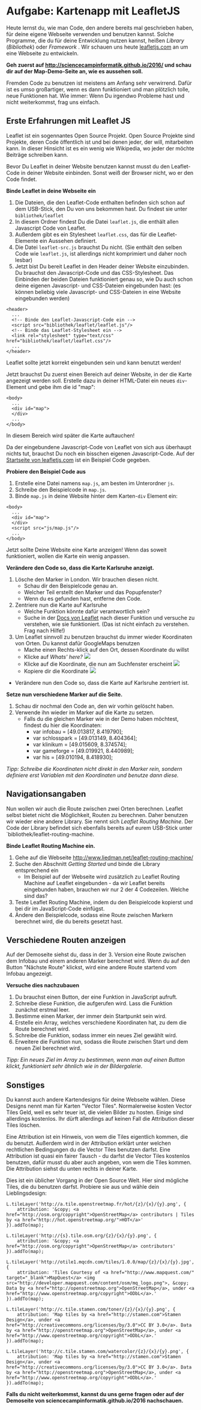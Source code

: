 # Aufgabe: Kartenapp mit LeafletJS

Heute lernst du, wie man Code, den andere bereits mal geschrieben haben, für deine eigene Webseite verwenden und benutzen kannst. Solche Programme, die du für deine Entwicklung nutzen kannst, heißen _Library_ (_Bibliothek_) oder _Framework_ . Wir schauen uns heute [leafletjs.com](http://leafletjs.com) an um eine Webseite zu entwickeln. 

**Geh zuerst auf http://sciencecampinformatik.github.io/2016/ und schau dir auf der Map-Demo-Seite an, wie es aussehen soll.**

Fremden Code zu benutzen ist meistens am Anfang sehr verwirrend. Dafür ist es umso großartiger, wenn es dann funktioniert und man plötzlich tolle, neue Funktionen hat.
Wie immer: Wenn Du irgendwo Probleme hast und nicht weiterkommst, frag uns einfach.

## Erste Erfahrungen mit Leaflet JS
Leaflet ist ein sogennantes Open Source Projekt. Open Source Projekte sind Projekte, deren Code öffentlich ist und bei denen jeder, der will, mitarbeiten kann. In dieser Hinsicht ist es ein wenig wie Wikipedia, wo jeder der möchte Beiträge schreiben kann.

Bevor Du Leaflet in deiner Website benutzen kannst musst du den Leaflet-Code in deiner Website einbinden. Sonst weiß der Browser nicht, wo er den Code findet.

**Binde Leaflet in deine Webseite ein**

1. Die Dateien, die den Leaflet-Code enthalten befinden sich schon auf dem USB-Stick, den Du von uns bekommen hast. Du findest sie unter `bibliothek/leaflet`
2. In diesem Ordner findest Du die Datei `leaflet.js`, die enthält allen Javascript Code von Leaflet.
3. Außerdem gibt es ein Stylesheet `leaflet.css`, das für die Leaflet-Elemente ein Aussehen definiert.
4. Die Datei `leaflet-src.js` brauchst Du nicht. (Sie enthält den selben Code wie `leaflet.js`, ist allerdings nicht komprimiert und daher noch lesbar)
5. Jetzt bist Du bereit Leaflet in den Header deiner Website einzubinden. Du brauchst den Javascript-Code und das CSS-Stylesheet. Das Einbinden der beiden Dateien funktioniert genau so, wie Du auch schon deine eigenen Javascript- und CSS-Dateien eingebunden hast: (es können beliebig viele Javascript- und CSS-Dateien in eine Website eingebunden werden)
```
<header>
  ...
  <!-- Binde den Leaflet-Javascript-Code ein -->
  <script src="bibliothek/leaflet/leaflet.js"/>
  <!-- Binde das Leaflet-Stylesheet ein -->
  <link rel="stylesheet" type="text/css" href="bibliothek/leaflet/leaflet.css"/>
  ...
</header>
```

Leaflet sollte jetzt korrekt eingebunden sein und kann benutzt werden!

Jetzt brauchst Du zuerst einen Bereich auf deiner Website, in der die Karte angezeigt werden soll. Erstelle dazu in deiner HTML-Datei ein neues `div`-Element und gebe ihm die id "map":
```
<body>
  ...
  <div id="map">
  </div>
  ...
</body>
```
In diesem Bereich wird später die Karte auftauchen!

Da der eingebundene Javascript-Code von Leaflet von sich aus überhaupt nichts tut, brauchst Du noch ein bisschen eigenen Javascript-Code.
Auf der [Startseite von leafletjs.com](http://leafletjs.com/) ist ein Beispiel Code gegeben.

**Probiere den Beispiel Code aus**

1. Erstelle eine Datei namens `map.js`, am besten im Unterordner `js`.
2. Schreibe den Beispielcode in `map.js`.
3. Binde `map.js` in deine Website hinter dem Karten-`div` Element ein:
```
<body>
  ...
  <div id="map">
  </div>
  <script src="js/map.js"/>
  ...
</body>
```

Jetzt sollte Deine Website eine Karte anzeigen!
Wenn das soweit funktioniert, wollen die Karte ein wenig anpassen.

**Verändere den Code so, dass die Karte Karlsruhe anzeigt.**

1. Lösche den Marker in London. Wir brauchen diesen nicht.
    * Schau dir den Beispielcode genau an. 
    * Welcher Teil erstellt den Marker und das Popupfenster? 
    * Wenn du es gefunden hast, entferne den Code.
2. Zentriere nun die Karte auf Karlsruhe
    * Welche Funktion könnte dafür verantwortlich sein?  
    * Suche in der [Docs von Leaflet](http://leafletjs.com/reference.html) nach dieser Funktion und versuche zu verstehen, wie sie funktioniert. (Das ist nicht einfach zu verstehen. Frag nach Hilfe!)
3. Um Leaflet sinnvoll zu benutzen brauchst du immer wieder Koordinaten von Orten. Du kannst dafür GoogleMaps benutzen
    * Mache einen Rechts-klick auf den Ort, dessen Koordinate du willst
    * Klicke auf _Whats' here?_ ![](bilder/googlemaps1.png) 
    * Klicke auf die Koordinate, die nun am Suchfenster erscheint ![](bilder/googlemaps2.png) 
    * Kopiere dir die Koordinate ![](bilder/googlemaps3.png) 
* Verändere nun den Code so, dass die Karte auf Karlsruhe zentriert ist.

**Setze nun verschiedene Marker auf die Seite.**

1. Schau dir nochmal den Code an, den wir vorhin gelöscht haben.
2. Verwende ihn wieder im Marker auf die Karte zu setzen.
    * Falls du die gleichen Marker wie in der Demo haben möchtest, findest du hier die Koordinaten:
        * var infobau = [49.013817, 8.419790];
        * var schlosspark = [49.013149, 8.404364];
        * var klinikum = [49.015609, 8.374574];
        * var gameforge = [49.019921, 8.440989];
        * var his = [49.010194, 8.418930]; 

_Tipp: Schreibe die Koordinaten nicht direkt in den Marker rein, sondern definiere erst Variablen mit den Koordinaten und benutze dann diese._

## Navigationsangaben

Nun wollen wir auch die Route zwischen zwei Orten berechnen. Leaflet selbst bietet nicht die Möglichkeit, Routen zu berechnen. Daher benutzen wir wieder eine andere Library. Sie nennt sich _Leaflet Routing Machine_. Der Code der Library befindet sich ebenfalls bereits auf eurem USB-Stick unter `bibliothek/leaflet-routing-machine.

**Binde Leaflet Routing Machine ein.**

1. Gehe auf die Webseite http://www.liedman.net/leaflet-routing-machine/
2. Suche den Abschnitt _Getting Started_ und binde die Library entsprechend ein
    * Im Beispiel auf der Webseite wird zusätzlich zu Leaflet Routing Machine auf Leaflet eingebunden - da wir Leaflet bereits eingebunden haben, brauchen wir nur 2 der 4 Codezeilen. Welche sind das?
3. Teste Leaflet Routing Machine, indem du den Beispielcode kopierst und bei dir im JavaScript-Code einfügst.
4. Ändere den Beispielcode, sodass eine Route zwischen Markern berechnet wird, die du bereits gesetzt hast.

## Verschiedene Routen anzeigen
Auf der Demoseite siehst du, dass in der 3. Version eine Route zwischen dem Infobau und einem anderen Marker berechnet wird. Wenn du auf den Button "Nächste Route" klickst, wird eine andere Route startend vom Infobau angezeigt.

**Versuche dies nachzubauen**

1. Du brauchst einen Button, der eine Funktion in JavaScript aufruft.
2. Schreibe diese Funktion, die aufgerufen wird. Lass die Funktion zunächst erstmal leer.
3. Bestimme einen Marker, der immer dein Startpunkt sein wird.
4. Erstelle ein Array, welches verschiedene Koordinaten hat, zu dem die Route berechnet wird.
5. Schreibe die Funktion, sodass immer ein neues Ziel gewählt wird.
6. Erweitere die Funktion nun, sodass die Route zwischen Start und dem neuen Ziel berechnet wird.

_Tipp: Ein neues Ziel im Array zu bestimmen, wenn man auf einen Button klickt, funktioniert sehr ähnlich wie in der Bildergalerie._

## Sonstiges
Du kannst auch andere Kartendesigns für deine Webseite wählen. Diese Designs nennt man für Karten "Vector Tiles". Normalerweise kosten Vector Tiles Geld, weil es sehr teuer ist, die vielen Bilder zu hosten. Einige sind allerdings kostenlos. Ihr dürft allerdings auf keinen Fall die Attribution dieser Tiles löschen.

Eine Attribution ist ein Hinweis, von wem die Tiles eigentlich kommen, die du benutzt. Außerdem wird in der Attribution erklärt unter welchen rechtlichen Bedingungen du die Vector Tiles benutzen darfst. Eine Attribution ist quasi ein fairer Tausch - du darfst die Vector Tiles kostenlos benutzen, dafür musst du aber auch angeben, von wem die Tiles kommen. Die Attribution siehst du unten rechts in deiner Karte.

Dies ist ein üblicher Vorgang in der Open Source Welt. Hier sind mögliche Tiles, die du benutzen darfst. Probiere sie aus und wähle dein Lieblingsdesign:

```
L.tileLayer('http://a.tile.openstreetmap.fr/hot/{z}/{x}/{y}.png', {
    attribution: '&copy; <a href="http://osm.org/copyright">OpenStreetMap</a> contributors | Tiles by <a href="http://hot.openstreetmap.org/">HOT</a>'
}).addTo(map);
```

```
L.tileLayer('http://{s}.tile.osm.org/{z}/{x}/{y}.png', {
    attribution: '&copy; <a href="http://osm.org/copyright">OpenStreetMap</a> contributors'
}).addTo(map);
```

```
L.tileLayer('http://otile1.mqcdn.com/tiles/1.0.0/map/{z}/{x}/{y}.jpg', {
    attribution: 'Tiles Courtesy of <a href="http://www.mapquest.com/" target="_blank">MapQuest</a> <img src="http://developer.mapquest.com/content/osm/mq_logo.png">, &copy; Data by <a href="http://openstreetmap.org">OpenStreetMap</a>, under <a href="http://www.openstreetmap.org/copyright">ODbL</a>.'
}).addTo(map);
```

```
L.tileLayer('http://c.tile.stamen.com/toner/{z}/{x}/{y}.png', {
    attribution: 'Map tiles by <a href="http://stamen.com">Stamen Design</a>, under <a href="http://creativecommons.org/licenses/by/3.0">CC BY 3.0</a>. Data by <a href="http://openstreetmap.org">OpenStreetMap</a>, under <a href="http://www.openstreetmap.org/copyright">ODbL</a>.'
}).addTo(map);
```

```
L.tileLayer('http://c.tile.stamen.com/watercolor/{z}/{x}/{y}.png', {
    attribution: 'Map tiles by <a href="http://stamen.com">Stamen Design</a>, under <a href="http://creativecommons.org/licenses/by/3.0">CC BY 3.0</a>. Data by <a href="http://openstreetmap.org">OpenStreetMap</a>, under <a href="http://www.openstreetmap.org/copyright">ODbL</a>.'
}).addTo(map);
```

**Falls du nicht weiterkommst, kannst du uns gerne fragen oder auf der Demoseite von sciencecampinformatik.github.io/2016 nachschauen.**